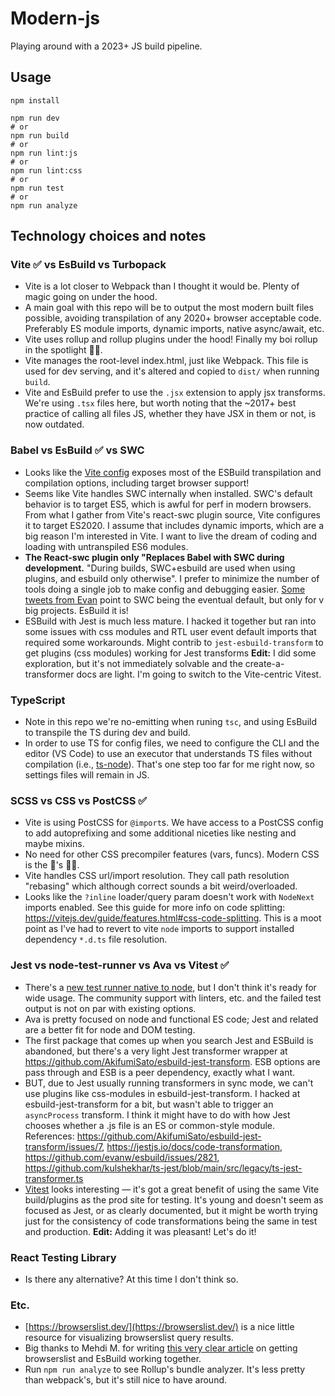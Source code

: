 # Modern-js

Playing around with a 2023+ JS build pipeline.

## Usage

```shell
npm install

npm run dev
# or
npm run build
# or
npm run lint:js
# or
npm run lint:css
# or
npm run test
# or
npm run analyze
```

## Technology choices and notes

### Vite ✅ vs EsBuild vs Turbopack

- Vite is a lot closer to Webpack than I thought it would be. Plenty of magic going on under the hood.
- A main goal with this repo will be to output the most modern built files possible, avoiding transpilation of any 2020+ browser acceptable code. Preferably ES module imports, dynamic imports, native async/await, etc.
- Vite uses rollup and rollup plugins under the hood! Finally my boi rollup in the spotlight 🙌🏼.
- Vite manages the root-level index.html, just like Webpack. This file is used for dev serving, and it's altered and copied to `dist/` when running `build`.
- Vite and EsBuild prefer to use the `.jsx` extension to apply jsx transforms. We're using `.tsx` files here, but worth noting that the ~2017+ best practice of calling all files JS, whether they have JSX in them or not, is now outdated.

### Babel vs EsBuild ✅ vs SWC

- Looks like the [Vite config](https://vitejs.dev/config/build-options.html) exposes most of the ESBuild transpilation and compilation options, including target browser support!
- Seems like Vite handles SWC internally when installed. SWC's default behavior is to target ES5, which is awful for perf in modern browsers. From what I gather from Vite's react-swc plugin source, Vite configures it to target ES2020. I assume that includes dynamic imports, which are a big reason I'm interested in Vite. I want to live the dream of coding and loading with untranspiled ES6 modules.
- **The React-swc plugin only "Replaces Babel with SWC during development.** "During builds, SWC+esbuild are used when using plugins, and esbuild only otherwise". I prefer to minimize the number of tools doing a single job to make config and debugging easier. [Some tweets from Evan](https://twitter.com/youyuxi/status/1586042491739860993) point to SWC being the eventual default, but only for v big projects. EsBuild it is!
- ESBuild with Jest is much less mature. I hacked it together but ran into some issues with css modules and RTL user event default imports that required some workarounds. Might contrib to `jest-esbuild-transform` to get plugins (css modules) working for Jest transforms **Edit:** I did some exploration, but it's not immediately solvable and the create-a-transformer docs are light. I'm going to switch to the Vite-centric Vitest.

### TypeScript

- Note in this repo we're no-emitting when runing `tsc`, and using EsBuild to transpile the TS during dev and build.
- In order to use TS for config files, we need to configure the CLI and the editor (VS Code) to use an executor that understands TS files without compilation (i.e., [ts-node](https://github.com/TypeStrong/ts-node)). That's one step too far for me right now, so settings files will remain in JS.

### SCSS vs CSS vs PostCSS ✅

- Vite is using PostCSS for `@import`s. We have access to a PostCSS config to add autoprefixing and some additional niceties like nesting and maybe mixins.
- No need for other CSS precompiler features (vars, funcs). Modern CSS is the 🐝's 🦵🏼.
- Vite handles CSS url/import resolution. They call path resolution "rebasing" which although correct sounds a bit weird/overloaded.
- Looks like the `?inline` loader/query param doesn't work with `NodeNext` imports enabled. See this guide for more info on code splitting: https://vitejs.dev/guide/features.html#css-code-splitting. This is a moot point as I've had to revert to vite `node` imports to support installed dependency `*.d.ts` file resolution.

### Jest vs node-test-runner vs Ava vs Vitest ✅

- There's a [new test runner native to node](https://glebbahmutov.com/blog/trying-node-test-runner/), but I don't think it's ready for wide usage. The community support with linters, etc. and the failed test output is not on par with existing options.
- Ava is pretty focused on node and functional ES code; Jest and related are a better fit for node and DOM testing.
- The first package that comes up when you search Jest and ESBuild is abandoned, but there's a very light Jest transformer wrapper at https://github.com/AkifumiSato/esbuild-jest-transform. ESB options are pass through and ESB is a peer dependency, exactly what I want.
- BUT, due to Jest usually running transformers in sync mode, we can't use plugins like css-modules in esbuild-jest-transform. I hacked at esbuild-jest-transform for a bit, but wasn't able to trigger an `asyncProcess` transform. I think it might have to do with how Jest chooses whether a .js file is an ES or common-style module. References: https://github.com/AkifumiSato/esbuild-jest-transform/issues/7, https://jestjs.io/docs/code-transformation, https://github.com/evanw/esbuild/issues/2821, https://github.com/kulshekhar/ts-jest/blob/main/src/legacy/ts-jest-transformer.ts
- [Vitest](https://vitest.dev/) looks interesting — it's got a great benefit of using the same Vite build/plugins as the prod site for testing. It's young and doesn't seem as focused as Jest, or as clearly documented, but it might be worth trying just for the consistency of code transformations being the same in test and production. **Edit:** Adding it was pleasant! Let's do it!

### React Testing Library

- Is there any alternative? At this time I don't think so.

### Etc.

- [https://browserslist.dev/](https://browserslist.dev/) is a nice little resource for visualizing browserslist query results.
- Big thanks to Mehdi M. for writing [this very clear article](https://dev.to/meduzen/when-vite-ignores-your-browserslist-configuration-3hoe) on getting browserslist and EsBuild working together.
- Run `npm run analyze` to see Rollup's bundle analyzer. It's less pretty than webpack's, but it's still nice to have around.
